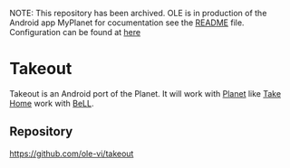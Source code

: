 NOTE: This repository has been archived. OLE is in production of the Android app MyPlanet for cocumentation see the [README](https://github.com/open-learning-exchange/open-learning-exchange.github.io/README.md) file. Configuration can be found at [here](https://raw.githack.com/open-learning-exchange/open-learning-exchange.github.io/bellapps/#!pages/techgenius/tg-tablet-config.md)

# Takeout

Takeout is an Android port of the Planet. It will work with [Planet](rbts-angular.md) like [Take Home](rbts-takehome.md) work with [BeLL](https://github.com/open-learning-exchange/BeLL-Apps).

## Repository

https://github.com/ole-vi/takeout
